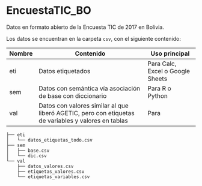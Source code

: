 # EncuestaTIC_BO
Datos en formato abierto de la Encuesta TIC de 2017 en Bolivia. 

Los datos se encuentran en la carpeta `csv`, con el siguiente contenido:

|Nombre|Contenido|Uso principal|
|------|---------|-------------|
|eti   | Datos etiquetados| Para Calc, Excel o Google Sheets|
|sem   | Datos con semántica vía asociación de base con diccionario| Para R o Python|
|val   | Datos con valores similar al que liberó AGETIC, pero con etiquetas de variables y valores en tablas| Para|

```
├── eti
│   └── datos_etiquetas_todo.csv
├── sem
│   ├── base.csv
│   └── dic.csv
└── val
    ├── datos_valores.csv
    ├── etiquetas_valores.csv
    └── etiquetas_variables.csv
```

